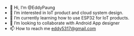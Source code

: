 - 👋 Hi, I’m @EddyPaung
- 👀 I’m interested in IoT product and cloud system design.
- 🌱 I’m currently learning how to use ESP32 for IoT products. 
- 💞️ I’m looking to collaborate with Android App designer
- 📫 How to reach me eddy5317@gmail.com

<!---
EddyPaung/EddyPaung is a ✨ special ✨ repository because its `README.md` (this file) appears on your GitHub profile.
You can click the Preview link to take a look at your changes.
--->

